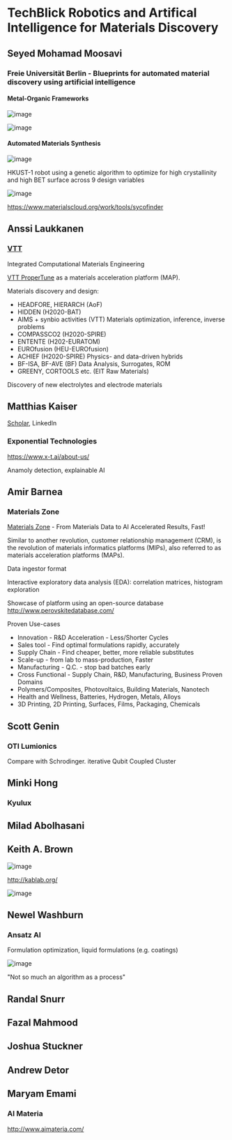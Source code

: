 # TechBlick Robotics and Artifical Intelligence for Materials Discovery

## Seyed Mohamad Moosavi
### Freie Universität Berlin - Blueprints for automated material discovery using artificial intelligence

#### Metal-Organic Frameworks

![image](https://user-images.githubusercontent.com/45469701/174066472-d38ee231-49bc-4795-a772-01cbd272cbbe.png)

![image](https://user-images.githubusercontent.com/45469701/174066623-c96cea4c-4cdb-46ff-b15c-386b481a6661.png)

#### Automated Materials Synthesis
![image](https://user-images.githubusercontent.com/45469701/174066799-c920c4b8-2298-4ae0-aca2-44ac453a29a4.png)

HKUST-1 robot using a genetic algorithm to optimize for high crystallinity and high BET surface across 9 design variables

![image](https://user-images.githubusercontent.com/45469701/174067175-69d69464-775b-4c4f-a27f-ac6dee275f81.png)

https://www.materialscloud.org/work/tools/sycofinder


## Anssi Laukkanen
### [VTT](https://www.vttresearch.com/)

Integrated Computational Materials Engineering

[VTT ProperTune](https://www.vttresearch.com/en/ourservices/computational-material-design-vtt-propertune) as a materials acceleration platform (MAP).

Materials discovery and design:
- HEADFORE, HIERARCH (AoF)
- HIDDEN (H2020-BAT)
- AIMS + synbio activities (VTT)
Materials optimization, inference, inverse problems
- COMPASSCO2 (H2020-SPIRE)
- ENTENTE (H202-EURATOM)
- EUROfusion (HEU-EUROfusion)
- ACHIEF (H2020-SPIRE)
Physics- and data-driven hybrids
- BF-ISA, BF-AVE (BF)
Data Analysis, Surrogates, ROM
- GREENY, CORTOOLS etc. (EIT Raw Materials)

Discovery of new electrolytes and electrode materials

## Matthias Kaiser
[Scholar](https://scholar.google.com/citations?user=apm1khkAAAAJ&hl), LinkedIn
### Exponential Technologies

https://www.x-t.ai/about-us/

Anamoly detection, explainable AI

## Amir Barnea

### Materials Zone

[Materials Zone](https://www.materials.zone/) - From Materials Data to AI Accelerated Results, Fast!

Similar to another revolution, customer relationship management (CRM), is the revolution of materials informatics platforms (MIPs), also referred to as materials acceleration platforms (MAPs).

Data ingestor format

Interactive exploratory data analysis (EDA): correlation matrices, histogram exploration

Showcase of platform using an open-source database http://www.perovskitedatabase.com/

Proven Use-cases 
- Innovation - R&D Acceleration - Less/Shorter Cycles 
- Sales tool - Find optimal formulations rapidly, accurately 
- Supply Chain - Find cheaper, better, more reliable substitutes 
- Scale-up - from lab to mass-production, Faster 
- Manufacturing - Q.C. - stop bad batches early 
- Cross Functional - Supply Chain, R&D, Manufacturing, Business 
Proven Domains 
- Polymers/Composites, Photovoltaics, Building Materials, Nanotech 
- Health and Wellness, Batteries, Hydrogen, Metals, Alloys 
- 3D Printing, 2D Printing, Surfaces, Films, Packaging, Chemicals

## Scott Genin
### OTI Lumionics

Compare with Schrodinger. iterative Qubit Coupled Cluster

## Minki Hong
### Kyulux

## Milad Abolhasani

## Keith A. Brown

![image](https://user-images.githubusercontent.com/45469701/174089032-50d7a7c4-e79a-4745-a8d0-6b5d192ba3b3.png)

http://kablab.org/

![image](https://user-images.githubusercontent.com/45469701/174089435-2750b29d-a839-413f-af65-2222edaba16f.png)

## Newel Washburn
### Ansatz AI

Formulation optimization, liquid formulations (e.g. coatings)

![image](https://user-images.githubusercontent.com/45469701/174092831-3d60219b-b311-4963-8e32-6be28dc7fd1e.png)

"Not so much an algorithm as a process"

## Randal Snurr

## Fazal Mahmood

## Joshua Stuckner

## Andrew Detor

## Maryam Emami
### AI Materia

http://www.aimateria.com/
